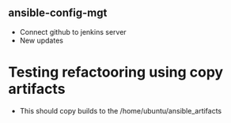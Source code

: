 ## ansible-config-mgt
* Connect github to jenkins server
* New updates

# Testing refactooring using copy artifacts 
* This should copy builds to the /home/ubuntu/ansible_artifacts
